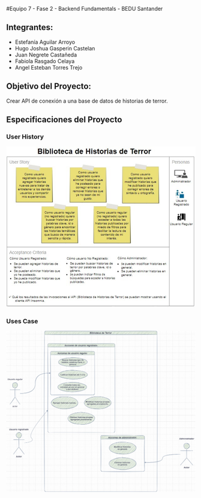 #Equipo 7 - Fase 2 - Backend Fundamentals - BEDU Santander

## Integrantes:
- Estefanía Aguilar Arroyo
- Hugo Joshua Gasperin Castelan
- Juan Negrete Castañeda
- Fabiola Rasgado Celaya
- Angel Esteban Torres Trejo

##  Objetivo del  Proyecto:

Crear API de conexión a una base de datos de historias de terror.

## Especificaciones del Proyecto

### User History
![](https://github.com/frasgado/assets/blob/main/Team7-TheUserStories.jpg?raw=true)


### Uses Case
![](https://raw.githubusercontent.com/frasgado/assets/main/CU-01.jpg)

